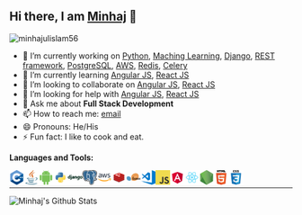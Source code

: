 ## Hi there, I am [Minhaj](http://minhaj.pythonanywhere.com/) 👋

<p align="left"> <img src="https://komarev.com/ghpvc/?username=minhajulislam56&label=Views&color=blue&style=plastic" alt="minhajulislam56" /> </p>

- 🔭 I’m currently working on [Python](https://www.python.org/), [Maching Learning](https://scikit-learn.org/), [Django](https://www.djangoproject.com/), [REST framework](https://www.django-rest-framework.org/), [PostgreSQL](https://www.postgresql.org/), [AWS](https://aws.amazon.com/), [Redis](https://redis.io/), [Celery](https://docs.celeryproject.org/en/latest/django/first-steps-with-django.html)
- 🌱 I’m currently learning [Angular JS](https://angularjs.org/), [React JS](https://reactjs.org/)
- 👯 I’m looking to collaborate on [Angular JS](https://angularjs.org/), [React JS](https://reactjs.org/)
- 🤔 I’m looking for help with [Angular JS](https://angularjs.org/), [React JS](https://reactjs.org/)
- 💬 Ask me about **Full Stack Development**
- 📫 How to reach me: <a href = "mailto: minhajisartistic@gmail.com">email</a>
- 😄 Pronouns: He/His
- ⚡ Fun fact: I like to cook and eat.


**Languages and Tools:**

<img align="left" alt="C++" width="26px" src="https://raw.githubusercontent.com/github/explore/80688e429a7d4ef2fca1e82350fe8e3517d3494d/topics/cpp/cpp.png" />
<img align="left" alt="Java" width="26px" src="https://raw.githubusercontent.com/github/explore/80688e429a7d4ef2fca1e82350fe8e3517d3494d/topics/java/java.png" />
<img align="left" alt="Android" width="26px" src="https://raw.githubusercontent.com/github/explore/80688e429a7d4ef2fca1e82350fe8e3517d3494d/topics/android/android.png" />
<img align="left" alt="Python" width="26px" src="https://raw.githubusercontent.com/github/explore/80688e429a7d4ef2fca1e82350fe8e3517d3494d/topics/python/python.png" />
<img align="left" alt="Django" width="26px" src="https://raw.githubusercontent.com/github/explore/80688e429a7d4ef2fca1e82350fe8e3517d3494d/topics/django/django.png" />
<img align="left" alt="PostgreSQL" width="26px" src="https://raw.githubusercontent.com/github/explore/80688e429a7d4ef2fca1e82350fe8e3517d3494d/topics/postgresql/postgresql.png" />
<img align="left" alt="AWS" width="26px" src="https://raw.githubusercontent.com/github/explore/80688e429a7d4ef2fca1e82350fe8e3517d3494d/topics/aws/aws.png" />
<img align="left" alt="Redis" width="26px" src="https://raw.githubusercontent.com/github/explore/80688e429a7d4ef2fca1e82350fe8e3517d3494d/topics/redis/redis.png" />
<img align="left" alt="SciKit-Learn" width="26px" src="https://raw.githubusercontent.com/github/explore/80688e429a7d4ef2fca1e82350fe8e3517d3494d/topics/scikit-learn/scikit-learn.png" />
<img align="left" alt="Visual Studio Code" width="26px" src="https://raw.githubusercontent.com/github/explore/80688e429a7d4ef2fca1e82350fe8e3517d3494d/topics/visual-studio-code/visual-studio-code.png" />
<img align="left" alt="JavaScript" width="26px" src="https://raw.githubusercontent.com/github/explore/80688e429a7d4ef2fca1e82350fe8e3517d3494d/topics/javascript/javascript.png" />
<img align="left" alt="React" width="26px" src="https://raw.githubusercontent.com/github/explore/80688e429a7d4ef2fca1e82350fe8e3517d3494d/topics/angular/angular.png" />
<img align="left" alt="React" width="26px" src="https://raw.githubusercontent.com/github/explore/80688e429a7d4ef2fca1e82350fe8e3517d3494d/topics/react/react.png" />
<img align="left" alt="Node.js" width="26px" src="https://raw.githubusercontent.com/github/explore/80688e429a7d4ef2fca1e82350fe8e3517d3494d/topics/nodejs/nodejs.png" />
<img align="left" alt="HTML5" width="26px" src="https://raw.githubusercontent.com/github/explore/80688e429a7d4ef2fca1e82350fe8e3517d3494d/topics/html/html.png" />
<img align="left" alt="CSS3" width="26px" src="https://raw.githubusercontent.com/github/explore/80688e429a7d4ef2fca1e82350fe8e3517d3494d/topics/css/css.png" />

<br/>

---
<img align="left" alt="Minhaj's Github Stats" src="https://github-readme-stats.codestackr.vercel.app/api?username=minhajulislam56&show_icons=true&hide_border=true" />
